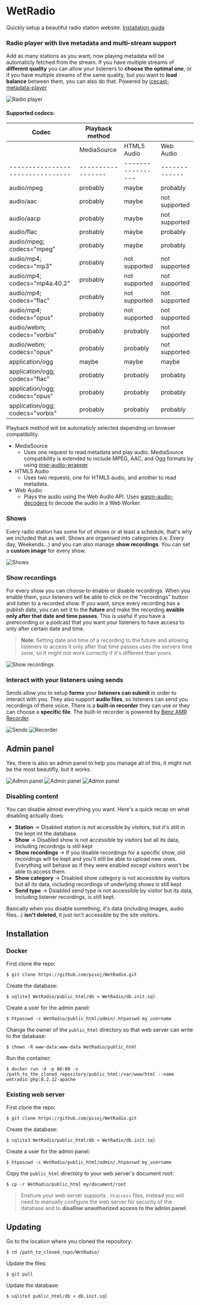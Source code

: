 # WetRadio

Quickly setup a beautiful radio station website. [Installation guide](#installation)

### Radio player with live metadata and multi-stream support

Add as many stations as you want, now playing metadata will be automaticly fetched from the stream. If you have multiple streams of **different quality** you can allow your listeners to **choose the optimal one**, or if you have multiple streams of the same quality, but you want to **load balance** between them, you can also do that.
Powered by [icecast-metadata-player](https://github.com/eshaz/icecast-metadata-js/tree/master/src/icecast-metadata-player#readme)

![Radio player](img/1.png)

#### Supported codecs:
| Codec                            | Playback method   |                   |               |
| -------------------------------- | ----------------- | ----------------- | ------------- |
|                                  | MediaSource       | HTML5 Audio       | Web Audio     |
| -------------------------------- | ----------------- | ----------------- | ------------- |
| audio/mpeg                       | probably          | maybe             | probably      |
| audio/aac                        | probably          | maybe             | not supported |
| audio/aacp                       | probably          | maybe             | not supported |
| audio/flac                       | probably          | maybe             | probably      |
| audio/mpeg; codecs="mpeg"        | probably          | maybe             | probably      |
| audio/mp4; codecs="mp3"          | probably          | not supported     | not supported |
| audio/mp4; codecs="mp4a.40.2"    | probably          | not supported     | not supported |
| audio/mp4; codecs="flac"         | probably          | not supported     | not supported |
| audio/mp4; codecs="opus"         | probably          | not supported     | not supported |
| audio/webm; codecs="vorbis"      | probably          | probably          | not supported |
| audio/webm; codecs="opus"        | probably          | probably          | not supported |
| application/ogg                  | maybe             | maybe             | maybe         |
| application/ogg; codecs="flac"   | probably          | probably          | probably      |
| application/ogg; codecs="opus"   | probably          | probably          | probably      |
| application/ogg; codecs="vorbis" | probably          | probably          | probably      |

Playback method will be automaticly selected depending on browser compatibility.
- MediaSource
  - Uses one request to read metadata and play audio. MediaSource compatibility is extended to include MPEG, AAC, and Ogg formats by using [mse-audio-wrapper](https://github.com/eshaz/mse-audio-wrapper) 
- HTML5 Audio
  - Uses two requests, one for HTML5 audio, and another to read metadata.
- Web Audio
  - Plays the audio using the Web Audio API. Uses [wasm-audio-decoders](https://github.com/eshaz/wasm-audio-decoders) to decode the audio in a Web Worker.


### Shows

Every radio station has some for of shows or at least a schedule, that's why we included that as well. Shows are organised into categories (i.e. Every day, Weekends...) and you can also manage **show recordings**. You can set a **custom image** for every show.

![Shows](img/4.png)

### Show recordings

For every show you can choose to enable or disable recordings. When you enable them, your listeners will be able to click on the "recordings" button and listen to a recorded show. If you want, since every recording has a publish date, you can set it to the **future** and make the recording **avaible only after that date and time passes**. This is useful if you have a prerecording or a podcast that you want your listeners to have access to only after certain date and time.

> **Note**: Setting date and time of a recording to the future and allowing listeners to access it only after that time passes uses the servers time zone, so it might not work correctly if it's different than yours.

![Show recordings](img/5.png)

### Interact with your listeners using sends

Sends allow you to setup **forms** your **listeners can submit** in order to interact with you. They also support **audio files**, so listeners can send you recordings of there voice. There is a **built-in recorder** they can use or they can choose a **specific file**. The built-in recorder is powered by [Benz AMR Recorder](https://github.com/BenzLeung/benz-amr-recorder/blob/master/README-EN.md).

![Sends](img/2.png) ![Recorder](img/3.png)

## Admin panel

Yes, there is also an admin panel to help you manage all of this, it might not be the most beautifly, but it works.

![Admin panel](img/6.png)
![Admin panel](img/7.png)
![Admin panel](img/8.png)


### Disabling content

You can disable almost everything you want. Here's a quick recap on what disabling actually does:
- **Station** -> Disabled station is not accessible by visitors, but it's still in the kept int the database.
- **Show** -> Disabled show is not accessible by visitors but all its data, including recordings is still kept
- **Show recordings** -> If you disable recordings for a specific show, old recordings will be kept and you'll still be able to upload new ones. Everything will behave as if they were enabled except visitors won't be able to access them.
- **Show category** -> Disabled show category is not accessible by visitors but all its data, including recordings of underlying shows is still kept
- **Send type** -> Dsiabled send type is not accessible by visitor but its data, including listener recordings, is still kept.

Basically when you disable something, it's data (including images, audio files...) **isn't deleted**, it just isn't accessible by the site visitors.

## Installation

### Docker

First clone the repo:
```shell
$ git clone https://github.com/pisoj/WetRadio.git
```

Create the database:
```shell
$ sqlite3 WetRadio/public_html/db < WetRadio/db.init.sql
```

Create a user for the admin panel:
```shell
$ htpasswd -c WetRadio/public_html/admin/.htpasswd my_username
```

Change the owner of the `public_html` directory so that web server can write to the database:
```shell
$ chown -R www-data:www-data WetRadio/public_html
```

Run the container:
```docker
$ docker run -d -p 80:80 -v /path_to_the_cloned_repository/public_html:/var/www/html --name wetradio php:8.2.12-apache
```

### Existing web server

First clone the repo:
```shell
$ git clone https://github.com/pisoj/WetRadio.git
```

Create the database:
```shell
$ sqlite3 WetRadio/public_html/db < WetRadio/db.init.sql
```

Create a user for the admin panel:
```shell
$ htpasswd -c WetRadio/public_html/admin/.htpasswd my_username
```

Copy the `public_html` directory to your web server's document root:
```shell
$ cp -r WetRadio/public_html my/document/root
```

> Enshure your web server supports `.htaccess` files, instead you will need to manually configure the web server for security of the database and to **disallow unauthorized access to the admin panel**.

## Updating

Go to the location where you cloned the repository:
```shell
$ cd /path_to_cloned_repo/WetRadio/
```

Update the files:
```shell
$ git pull
```

Update the database:
```shell
$ sqlite3 public_html/db < db.init.sql
```
